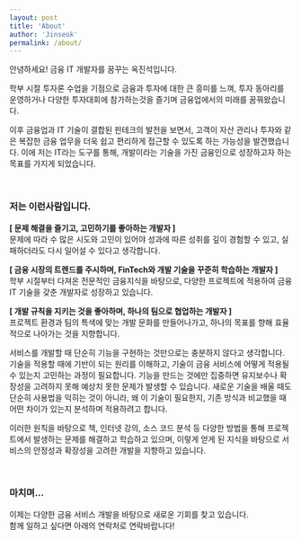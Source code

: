 ```yaml
---
layout: post
title: 'About'
author: 'Jinseok'
permalink: /about/
---
```


안녕하세요! 금융 IT 개발자를 꿈꾸는 옥진석입니다.

학부 시절 투자론 수업을 기점으로 금융과 투자에 대한 큰 흥미를 느껴, 투자 동아리를 운영하거나 다양한 투자대회에 참가하는것을 즐기며 금융업에서의 미래를 꿈꿔왔습니다.

이후 금융업과 IT 기술이 결합된 핀테크의 발전을 보면서, 고객이 자산 관리나 투자와 같은 복잡한 금융 업무을 더욱 쉽고 편리하게 접근할 수 있도록 하는 가능성을 발견했습니다. 이에 저는 IT라는 도구를 통해, 개발이라는 기술을 가진 금융인으로 성장하고자 하는 목표를 가지게 되었습니다.

<br>

### 저는 이런사람입니다.

**[ 문제 해결을 즐기고, 고민하기를 좋아하는 개발자 ]**  
문제에 따라 수 많은 시도와 고민이 있어야 성과에 따른 성취를 깊이 경험할 수 있고, 실패하더라도 다시 일어설 수 있다고 생각합니다.

**[ 금융 시장의 트렌드를 주시하며, FinTech와 개발 기술을 꾸준히 학습하는 개발자 ]**  
학부 시절부터 다져온 전문적인 금융지식을 바탕으로, 다양한 프로젝트에 적용하여 금융 IT 기술을 갖춘 개발자로 성장하고 있습니다.

**[ 개발 규칙을 지키는 것을 좋아하며, 하나의 팀으로 협업하는 개발자 ]**  
프로젝트 환경과 팀의 특색에 맞는 개발 문화를 만들어나가고, 하나의 목표를 향해 효율적으로 나아가는 것을 지향합니다.

서비스를 개발할 때 단순히 기능을 구현하는 것만으로는 충분하지 않다고 생각합니다. 기술을 적용할 때에 기반이 되는 원리를 이해하고, 기술이 금융 서비스에 어떻게 적용될 수 있는지 고민하는 과정이 필요합니다. 기능을 만드는 것에만 집중하면 유지보수나 확장성을 고려하지 못해 예상치 못한 문제가 발생할 수 있습니다. 새로운 기술을 배울 때도 단순히 사용법을 익히는 것이 아니라, 왜 이 기술이 필요한지, 기존 방식과 비교했을 때 어떤 차이가 있는지 분석하며 적용하려고 합니다.

이러한 원칙을 바탕으로 책, 인터넷 강의, 소스 코드 분석 등 다양한 방법을 통해 프로젝트에서 발생하는 문제를 해결하고 학습하고 있으며, 이렇게 얻게 된 지식을 바탕으로 서비스의 안정성과 확장성을 고려한 개발을 지향하고 있습니다.

<br>

### 마치며...

이제는 다양한 금융 서비스 개발을 바탕으로 새로운 기회를 찾고 있습니다.  
함께 일하고 싶다면 아래의 연락처로 연락바랍니다!
